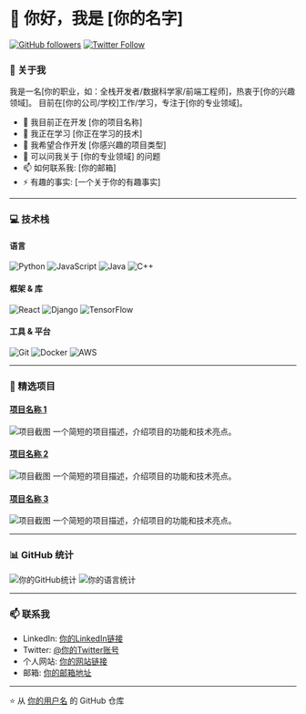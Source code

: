 # 👋 你好，我是 [你的名字]

[![GitHub followers](https://img.shields.io/github/followers/你的用户名?label=Follow&style=social)](https://github.com/你的用户名)
[![Twitter Follow](https://img.shields.io/twitter/follow/你的Twitter账号?style=social)](https://twitter.com/你的Twitter账号)

### 🚀 关于我
我是一名[你的职业，如：全栈开发者/数据科学家/前端工程师]，热衷于[你的兴趣领域]。
目前在[你的公司/学校]工作/学习，专注于[你的专业领域]。

- 🔭 我目前正在开发 [你的项目名称]
- 🌱 我正在学习 [你正在学习的技术]
- 👯 我希望合作开发 [你感兴趣的项目类型]
- 💬 可以问我关于 [你的专业领域] 的问题
- 📫 如何联系我: [你的邮箱]
- ⚡ 有趣的事实: [一个关于你的有趣事实]

---

### 💻 技术栈

#### 语言
![Python](https://img.shields.io/badge/Python-3776AB?style=for-the-badge&logo=python&logoColor=white)
![JavaScript](https://img.shields.io/badge/JavaScript-F7DF1E?style=for-the-badge&logo=javascript&logoColor=black)
![Java](https://img.shields.io/badge/Java-ED8B00?style=for-the-badge&logo=java&logoColor=white)
![C++](https://img.shields.io/badge/C%2B%2B-00599C?style=for-the-badge&logo=c%2B%2B&logoColor=white)

#### 框架 & 库
![React](https://img.shields.io/badge/React-20232A?style=for-the-badge&logo=react&logoColor=61DAFB)
![Django](https://img.shields.io/badge/Django-092E20?style=for-the-badge&logo=django&logoColor=white)
![TensorFlow](https://img.shields.io/badge/TensorFlow-FF6F00?style=for-the-badge&logo=tensorflow&logoColor=white)

#### 工具 & 平台
![Git](https://img.shields.io/badge/Git-F05032?style=for-the-badge&logo=git&logoColor=white)
![Docker](https://img.shields.io/badge/Docker-2496ED?style=for-the-badge&logo=docker&logoColor=white)
![AWS](https://img.shields.io/badge/Amazon_AWS-232F3E?style=for-the-badge&logo=amazon-aws&logoColor=white)

---

### 🌟 精选项目

#### [项目名称 1](项目链接)
![项目截图](项目截图链接)
一个简短的项目描述，介绍项目的功能和技术亮点。

#### [项目名称 2](项目链接)
![项目截图](项目截图链接)
一个简短的项目描述，介绍项目的功能和技术亮点。

#### [项目名称 3](项目链接)
![项目截图](项目截图链接)
一个简短的项目描述，介绍项目的功能和技术亮点。

---

### 📊 GitHub 统计

![你的GitHub统计](https://github-readme-stats.vercel.app/api?username=你的用户名&show_icons=true&theme=dark)
![你的语言统计](https://github-readme-stats.vercel.app/api/top-langs/?username=你的用户名&layout=compact&theme=dark)

---

### 📫 联系我

- LinkedIn: [你的LinkedIn链接](你的LinkedIn链接)
- Twitter: [@你的Twitter账号](你的Twitter链接)
- 个人网站: [你的网站链接](你的网站链接)
- 邮箱: [你的邮箱地址](mailto:你的邮箱地址)

---

⭐️ 从 [你的用户名](https://github.com/你的用户名) 的 GitHub 仓库
